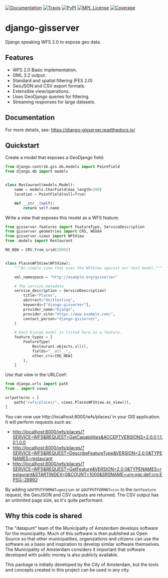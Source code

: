 [![Documentation](https://readthedocs.org/projects/django-gisserver/badge/?version=latest)](https://django-gisserver.readthedocs.io/en/latest/?badge=latest)
[![Travis](https://img.shields.io/travis/amsterdam/django-gisserver.svg)](http://travis-ci.org/amsterdam/django-gisserver)
[![PyPI](https://img.shields.io/pypi/v/django-gisserver.svg)](https://pypi.python.org/pypi/django-gisserver)
[![MPL License](https://img.shields.io/badge/license-MPL%202.0-blue.svg)](https://pypi.python.org/pypi/django-gisserver)
[![Coverage](https://img.shields.io/codecov/c/github/amsterdam/django-gisserver/master.svg)](https://codecov.io/github/amsterdam/django-gisserver?branch=master)

# django-gisserver

Django speaking WFS 2.0 to expose geo data.

## Features

* WFS 2.0 Basic implementation.
* GML 3.2 output.
* Standard and spatial filtering (FES 2.0)
* GeoJSON and CSV export formats.
* Extensible view/operations.
* Uses GeoDjango queries for filtering.
* Streaming responses for large datasets.

## Documentation

For more details, see: <https://django-gisserver.readthedocs.io/>


## Quickstart

Create a model that exposes a GeoDjango field:

```python
from django.contrib.gis.db.models import PointField
from django.db import models


class Restaurant(models.Model):
    name = models.CharField(max_length=200)
    location = PointField(null=True)

    def __str__(self):
        return self.name
```

Write a view that exposes this model as a WFS feature:

```python
from gisserver.features import FeatureType, ServiceDescription
from gisserver.geometries import CRS, WGS84
from gisserver.views import WFSView
from .models import Restaurant

RD_NEW = CRS.from_srid(28992)


class PlacesWFSView(WFSView):
    """An simple view that uses the WFSView against our test model."""

    xml_namespace = "http://example.org/gisserver"

    # The service metadata
    service_description = ServiceDescription(
        title="Places",
        abstract="Unittesting",
        keywords=["django-gisserver"],
        provider_name="Django",
        provider_site="https://www.example.com/",
        contact_person="django-gisserver",
    )

    # Each Django model is listed here as a feature.
    feature_types = [
        FeatureType(
            Restaurant.objects.all(),
            fields="__all__",
            other_crs=[RD_NEW]
        ),
    ]
```

Use that view in the URLConf:

```python
from django.urls import path
from . import views

urlpatterns = [
    path("/wfs/places/", views.PlacesWFSView.as_view()),
]
```

You can now use http://localhost:8000/wfs/places/ in your GIS application.
It will perform requests such as:

* <http://localhost:8000/wfs/places/?SERVICE=WFS&REQUEST=GetCapabilities&ACCEPTVERSIONS=2.0.0,1.1.0,1.0.0>
* <http://localhost:8000/wfs/places/?SERVICE=WFS&REQUEST=DescribeFeatureType&VERSION=2.0.0&TYPENAMES=restaurant>
* <http://localhost:8000/wfs/places/?SERVICE=WFS&REQUEST=GetFeature&VERSION=2.0.0&TYPENAMES=restaurant&STARTINDEX=0&COUNT=1000&SRSNAME=urn:ogc:def:crs:EPSG::28992>

By adding `&OUTPUTFORMAT=geojson` or `&OUTPUTFORMAT=csv` to the `GetFeature` request, the GeoJSON and CSV outputs are returned.
The CSV output has an unlimited page size, as it's quite performant.



## Why this code is shared

The "datapunt" team of the Municipality of Amsterdam develops software for the municipality.
Much of this software is then published as Open Source so that other municipalities,
organizations and citizens can use the software as a basis and inspiration to develop
similar software themselves. The Municipality of Amsterdam considers it important that
software developed with public money is also publicly available.

This package is initially developed by the City of Amsterdam, but the tools
and concepts created in this project can be used in any city.
